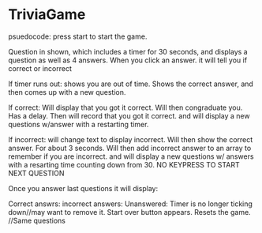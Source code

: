 # TriviaGame
psuedocode:
press start to start the game.

Question in shown, which includes a timer for 30 seconds, and displays a question as well as 4 answers.
When you click an answer. it will tell you if correct or incorrect

If timer runs out: shows you are out of time. Shows the correct answer, and then comes up with a new question. 

If correct: Will display that you got it correct. Will then congraduate you. Has a delay. Then will record that you got it correct. and will display a new questions w/answer with a restarting timer. 

If incorrect: will change text to display incorrect. Will then show the correct answer. For about 3 seconds. Will then add incorrect answer to an array to remember if you are incorrect. and will display a new questions w/ answers with a resarting time counting down from 30. NO KEYPRESS TO START NEXT QUESTION

Once you answer last questions it will display:

Correct answrs:
incorrect answers:
Unanswered:
Timer is no longer ticking down//may want to remove it. 
Start over button appears. Resets the game. //Same questions

